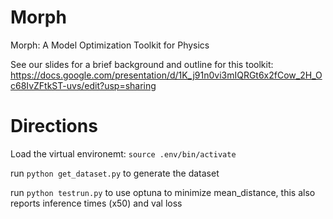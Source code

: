 # Morph
Morph: A Model Optimization Toolkit for Physics

See our slides for a brief background and outline for this toolkit: https://docs.google.com/presentation/d/1K_j91n0vi3mIQRGt6x2fCow_2H_Oc68IvZFtkST-uvs/edit?usp=sharing


# Directions
Load the virtual environemt: ``source .env/bin/activate``

run ``python get_dataset.py`` to generate the dataset

run ``python testrun.py`` to use optuna to minimize mean_distance, this also reports inference times (x50) and val loss
